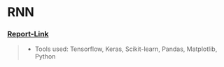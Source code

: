 # RNN

### [Report-Link](https://docs.google.com/document/d/1PLUb6Fuq6E25hqYyaa6KziAnMqkrbiv70DYqSTOqZJ4/edit?usp=sharing)

> - Tools used: Tensorflow, Keras, Scikit-learn, Pandas, Matplotlib, Python
